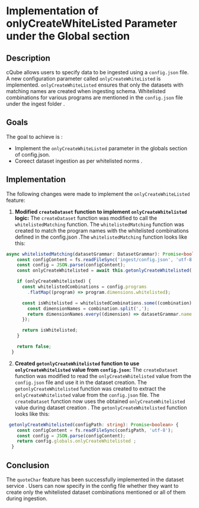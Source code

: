 # Implementation of onlyCreateWhiteListed Parameter under the Global section 

## Description

cQube allows users to specify data to be ingested using a `config.json` file. A new configuration parameter called `onlyCreateWhiteListed` is implemented. `onlyCreateWhiteListed` ensures that only the datasets with matching names are created when ingesting schema. Whitelisted combinations for various programs are mentioned in the `config.json` file under the ingest folder .

## Goals

The goal to achieve is :

* Implement the `onlyCreateWhiteListed` parameter in the globals section of config.json.
* Coreect dataset ingestion as per whitelisted norms . 


## Implementation

The following changes were made to implement the `onlyCreateWhiteListed` feature:

1. **Modified `createDataset` function to implement `onlyCreateWhitelisted` logic:** The `createDataset` function was modified to call the `whitelistedMatching` function. The `whitelistedMatching` function was created to match the program names with the whitelisted combinations defined in the config.json .The `whitelistedMatching` function looks like this:

```typescript
async whitelistedMatching(datasetGrammar: DatasetGrammar): Promise<boolean> {
    const configContent = fs.readFileSync('ingest/config.json', 'utf-8');
    const config = JSON.parse(configContent);
    const onlyCreateWhitelisted = await this.getonlyCreateWhitelisted('ingest/config.json');

    if (onlyCreateWhitelisted) {
      const whitelistedCombinations = config.programs
        .flatMap((program) => program.dimensions.whitelisted);

      const isWhitelisted = whitelistedCombinations.some((combination) => {
        const dimensionNames = combination.split(',');
        return dimensionNames.every((dimension) => datasetGrammar.name.includes(dimension));
      });

      return isWhitelisted;
    }

    return false;
  }
```

2. **Created `getonlyCreateWhitelisted` function to use `onlyCreateWhitelisted` value from `config.json`:** The `createDataset` function was modified to read the `onlyCreateWhitelisted` value from the `config.json` file and use it in the dataset creation. The `getonlyCreateWhitelisted` function was created to extract the `onlyCreateWhitelisted` value from the `config.json` file. The `createDataset` function now uses the obtained `onlyCreateWhitelisted` value during dataset creation . The `getonlyCreateWhitelisted` function looks like this:

```typescript
 getonlyCreateWhitelisted(configPath: string): Promise<boolean> {
    const configContent = fs.readFileSync(configPath, 'utf-8');
    const config = JSON.parse(configContent);
    return config.globals.onlyCreateWhitelisted ;
  } 
```

## Conclusion

The `quoteChar` feature has been successfully implemented in the dataset service . Users can now specify in the config file whether they want to create only the whitelisted dataset combinations mentioned or all of them during ingestion. 